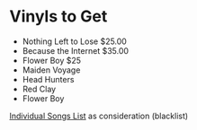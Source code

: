 # Vinyls to Get

- Nothing Left to Lose $25.00
- Because the Internet $35.00
- Flower Boy $25
- Maiden Voyage
- Head Hunters
- Red Clay
- Flower Boy

[Individual Songs List](favsongs.md) as consideration (blacklist)